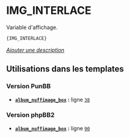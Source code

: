 # IMG_INTERLACE


Variable d'affichage.

```html
{IMG_INTERLACE}
```

[*Ajouter une description*](https://fa-tvars.appspot.com/var/IMG_INTERLACE)

## Utilisations dans les templates

### Version PunBB
* __[`album_nuffimage_box`](../tpl/var/punbb/album_nuffimage_box.md#readme) :__ ligne [`38`](../tpl/src/punbb/album_nuffimage_box.tpl#L38)

### Version phpBB2
* __[`album_nuffimage_box`](../tpl/var/subsilver/album_nuffimage_box.md#readme) :__ ligne [`90`](../tpl/src/subsilver/album_nuffimage_box.tpl#L90)
